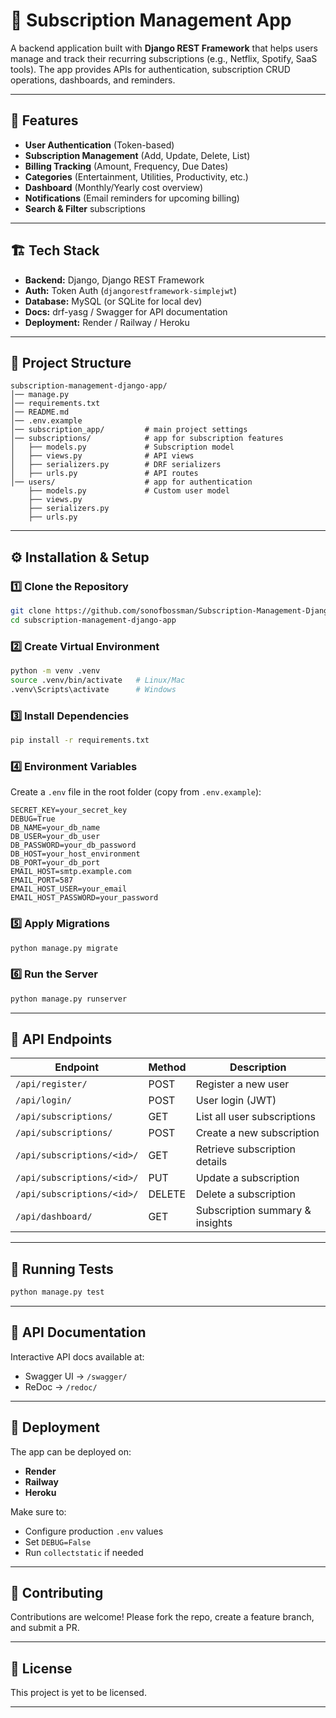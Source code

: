 # 📌 Subscription Management App

A backend application built with **Django REST Framework** that helps users manage and track their recurring subscriptions (e.g., Netflix, Spotify, SaaS tools). The app provides APIs for authentication, subscription CRUD operations, dashboards, and reminders.

---

## 🚀 Features

- **User Authentication** (Token-based)
- **Subscription Management** (Add, Update, Delete, List)
- **Billing Tracking** (Amount, Frequency, Due Dates)
- **Categories** (Entertainment, Utilities, Productivity, etc.)
- **Dashboard** (Monthly/Yearly cost overview)
- **Notifications** (Email reminders for upcoming billing)
- **Search & Filter** subscriptions

---

## 🏗️ Tech Stack

- **Backend:** Django, Django REST Framework
- **Auth:** Token Auth (`djangorestframework-simplejwt`)
- **Database:** MySQL (or SQLite for local dev)
- **Docs:** drf-yasg / Swagger for API documentation
- **Deployment:** Render / Railway / Heroku

---

## 📂 Project Structure

```
subscription-management-django-app/
│── manage.py
│── requirements.txt
│── README.md
│── .env.example
│── subscription_app/         # main project settings
│── subscriptions/            # app for subscription features
│   ├── models.py             # Subscription model
│   ├── views.py              # API views
│   ├── serializers.py        # DRF serializers
│   ├── urls.py               # API routes
│── users/                    # app for authentication
    ├── models.py             # Custom user model
    ├── views.py
    ├── serializers.py
    ├── urls.py
```

---

## ⚙️ Installation & Setup

### 1️⃣ Clone the Repository

```bash
git clone https://github.com/sonofbossman/Subscription-Management-Django-App.git
cd subscription-management-django-app
```

### 2️⃣ Create Virtual Environment

```bash
python -m venv .venv
source .venv/bin/activate   # Linux/Mac
.venv\Scripts\activate      # Windows
```

### 3️⃣ Install Dependencies

```bash
pip install -r requirements.txt
```

### 4️⃣ Environment Variables

Create a `.env` file in the root folder (copy from `.env.example`):

```
SECRET_KEY=your_secret_key
DEBUG=True
DB_NAME=your_db_name
DB_USER=your_db_user
DB_PASSWORD=your_db_password
DB_HOST=your_host_environment
DB_PORT=your_db_port
EMAIL_HOST=smtp.example.com
EMAIL_PORT=587
EMAIL_HOST_USER=your_email
EMAIL_HOST_PASSWORD=your_password
```

### 5️⃣ Apply Migrations

```bash
python manage.py migrate
```

### 6️⃣ Run the Server

```bash
python manage.py runserver
```

---

## 🔑 API Endpoints

| Endpoint                   | Method | Description                     |
| -------------------------- | ------ | ------------------------------- |
| `/api/register/`           | POST   | Register a new user             |
| `/api/login/`              | POST   | User login (JWT)                |
| `/api/subscriptions/`      | GET    | List all user subscriptions     |
| `/api/subscriptions/`      | POST   | Create a new subscription       |
| `/api/subscriptions/<id>/` | GET    | Retrieve subscription details   |
| `/api/subscriptions/<id>/` | PUT    | Update a subscription           |
| `/api/subscriptions/<id>/` | DELETE | Delete a subscription           |
| `/api/dashboard/`          | GET    | Subscription summary & insights |

---

## 🧪 Running Tests

```bash
python manage.py test
```

---

## 📖 API Documentation

Interactive API docs available at:

- Swagger UI → `/swagger/`
- ReDoc → `/redoc/`

---

## 🚀 Deployment

The app can be deployed on:

- **Render**
- **Railway**
- **Heroku**

Make sure to:

- Configure production `.env` values
- Set `DEBUG=False`
- Run `collectstatic` if needed

---

## 🤝 Contributing

Contributions are welcome! Please fork the repo, create a feature branch, and submit a PR.

---

## 📜 License

This project is yet to be licensed.

---
